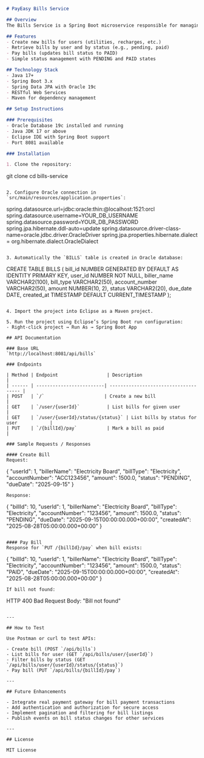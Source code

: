 ```markdown
# PayEasy Bills Service

## Overview
The Bills Service is a Spring Boot microservice responsible for managing user bills within the PayEasy payment ecosystem. It handles bill creation, retrieval, status updates, and provides essential bill payment functionalities independent of other services.

## Features
- Create new bills for users (utilities, recharges, etc.)
- Retrieve bills by user and by status (e.g., pending, paid)
- Pay bills (updates bill status to PAID)
- Simple status management with PENDING and PAID states

## Technology Stack
- Java 17+
- Spring Boot 3.x
- Spring Data JPA with Oracle 19c
- RESTful Web Services
- Maven for dependency management

## Setup Instructions

### Prerequisites
- Oracle Database 19c installed and running
- Java JDK 17 or above
- Eclipse IDE with Spring Boot support
- Port 8081 available

### Installation

1. Clone the repository:
   ```
   git clone <your-bills-service-repo-url>
   cd bills-service
   ```

2. Configure Oracle connection in `src/main/resources/application.properties`:
   ```
   spring.datasource.url=jdbc:oracle:thin:@localhost:1521:orcl
   spring.datasource.username=YOUR_DB_USERNAME
   spring.datasource.password=YOUR_DB_PASSWORD
   spring.jpa.hibernate.ddl-auto=update
   spring.datasource.driver-class-name=oracle.jdbc.driver.OracleDriver
spring.jpa.properties.hibernate.dialect = org.hibernate.dialect.OracleDialect
   ```

3. Automatically the `BILLS` table is created in Oracle database:
   ```
   CREATE TABLE BILLS (
       bill_id NUMBER GENERATED BY DEFAULT AS IDENTITY PRIMARY KEY,
       user_id NUMBER NOT NULL,
       biller_name VARCHAR2(100),
       bill_type VARCHAR2(50),
       account_number VARCHAR2(50),
       amount NUMBER(10, 2),
       status VARCHAR2(20),
       due_date DATE,
       created_at TIMESTAMP DEFAULT CURRENT_TIMESTAMP
   );
   ```

4. Import the project into Eclipse as a Maven project.

5. Run the project using Eclipse’s Spring Boot run configuration:
   - Right-click project → Run As → Spring Boot App

## API Documentation

### Base URL
`http://localhost:8081/api/bills`

### Endpoints

| Method | Endpoint                  | Description                             |
| ------ | -------------------------| ------------------------------------- |
| POST   | `/`                      | Create a new bill                      |
| GET    | `/user/{userId}`          | List bills for given user              |
| GET    | `/user/{userId}/status/{status}` | List bills by status for user            |
| PUT    | `/{billId}/pay`           | Mark a bill as paid                    |

### Sample Requests / Responses

#### Create Bill
Request:
```
{
  "userId": 1,
  "billerName": "Electricity Board",
  "billType": "Electricity",
  "accountNumber": "ACC123456",
  "amount": 1500.0,
  "status": "PENDING",
  "dueDate": "2025-09-15"
}
```
Response:
```
{
  "billId": 10,
  "userId": 1,
  "billerName": "Electricity Board",
  "billType": "Electricity",
  "accountNumber": "123456",
  "amount": 1500.0,
  "status": "PENDING",
  "dueDate": "2025-09-15T00:00:00.000+00:00",
  "createdAt": "2025-08-28T05:00:00.000+00:00"
}
```

#### Pay Bill
Response for `PUT /{billId}/pay` when bill exists:
```
{
  "billId": 10,
  "userId": 1,
  "billerName": "Electricity Board",
  "billType": "Electricity",
  "accountNumber": "123456",
  "amount": 1500.0,
  "status": "PAID",
  "dueDate": "2025-09-15T00:00:00.000+00:00",
  "createdAt": "2025-08-28T05:00:00.000+00:00"
}
```
If bill not found:
```
HTTP 400 Bad Request
Body: "Bill not found"
```

---

## How to Test

Use Postman or curl to test APIs:

- Create bill (POST `/api/bills`)
- List bills for user (GET `/api/bills/user/{userId}`)
- Filter bills by status (GET `/api/bills/user/{userId}/status/{status}`)
- Pay bill (PUT `/api/bills/{billId}/pay`)

---

## Future Enhancements

- Integrate real payment gateway for bill payment transactions
- Add authentication and authorization for secure access
- Implement pagination and filtering for bill listings
- Publish events on bill status changes for other services

---

## License

MIT License
```